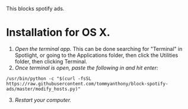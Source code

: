 This blocks spotify ads.

# Installation for OS X.
1. *Open the terminal app.* This can be done searching for "Terminal" in
   Spotlight, or going to the Applications folder, then click the Utilities
   folder, then clicking Terminal.
2. *Once terminal is open, paste the following in and hit enter:*
```
/usr/bin/python -c "$(curl -fsSL https://raw.githubusercontent.com/tommyanthony/block-spotify-ads/master/modify_hosts.py)"
```
3. *Restart your computer.*
